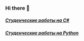 ### Hi there 👋

##### [Студенческие работы на C#](https://github.com/ottomayerpy/ottomayerpy/blob/main/student_works_с_sharp.md)
##### [Студенческие работы на Python](https://github.com/ottomayerpy/ottomayerpy/blob/main/student_works_python.md)
